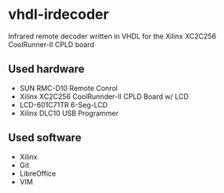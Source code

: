 # vhdl-irdecoder
Infrared remote decoder written in VHDL for the Xilinx XC2C256 CoolRunner-II CPLD board

## Used hardware
- SUN RMC-D10 Remote Conrol
- Xilinx XC2C256 CoolRunnder-II CPLD Board w/ LCD
- LCD-601C71TR 6-Seg-LCD
- Xilinx DLC10 USB Programmer

## Used software
- Xilinx
- Git
- LibreOffice
- VIM
